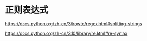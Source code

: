 # 正则表达式

https://docs.python.org/zh-cn/3/howto/regex.html#splitting-strings

https://docs.python.org/zh-cn/3.10/library/re.html#re-syntax